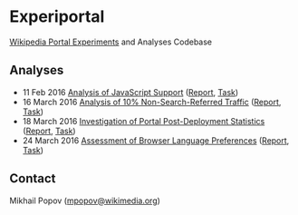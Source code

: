 # Experiportal
[Wikipedia Portal Experiments](https://meta.wikimedia.org/wiki/Research:Portal_experiments) and Analyses Codebase

## Analyses

* 11 Feb 2016 [Analysis of JavaScript Support](Analyses/JavaScript%20Support) ([Report](https://commons.wikimedia.org/wiki/File:Analysis_of_Wikipedia_Portal_Traffic_and_JavaScript_Support.pdf), [Task](https://phabricator.wikimedia.org/T124655))
* 16 March 2016 [Analysis of 10% Non-Search-Referred Traffic](Analyses/10%25%20Referrals) ([Report](https://commons.wikimedia.org/wiki/File:Analysis_of_Non-Search_Engine_Referred_Traffic_to_Wikipedia_Portal.pdf), [Task](https://phabricator.wikimedia.org/T129563))
* 18 March 2016 [Investigation of Portal Post-Deployment Statistics](Analyses/Post-Deployment%20(2016-03-18)) ([Report](https://commons.wikimedia.org/wiki/File:Initial_Assessment_of_New_Wikipedia_Portal%27s_Search_Box_Deployment.pdf), [Task](https://phabricator.wikimedia.org/T130235))
* 24 March 2016 [Assessment of Browser Language Preferences](Analyses/Browser%20Preferred%20Languages) ([Report](https://commons.wikimedia.org/wiki/File:Analysis_of_Clickthrough_Rates_and_User_Preferred_Languages_on_Wikipedia_Portal.pdf), [Task](https://phabricator.wikimedia.org/T129679))

## Contact

Mikhail Popov (mpopov@wikimedia.org)
